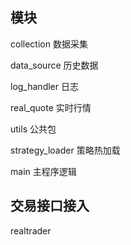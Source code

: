 ## 模块

collection   数据采集

data_source   历史数据

log_handler   日志

real_quote    实时行情

utils		公共包


strategy_loader   策略热加载

main			主程序逻辑  

## 交易接口接入
realtrader